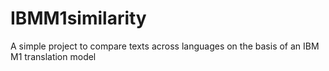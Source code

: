 # IBMM1similarity
A simple project to compare texts across languages on the basis of an IBM M1 translation model
